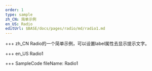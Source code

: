 ```yaml
--- 
order: 1
type: sample
zh_CN: 简单示例
en_US: Radio
editUrl: $BASE/docs/pages/radio/md/radio1.md
---
```


+++ zh_CN
Radio的一个简单示例，可以设置label属性去显示提示文字。

+++ en_US
Radio1

+++ SampleCode
fileName: Radio1
